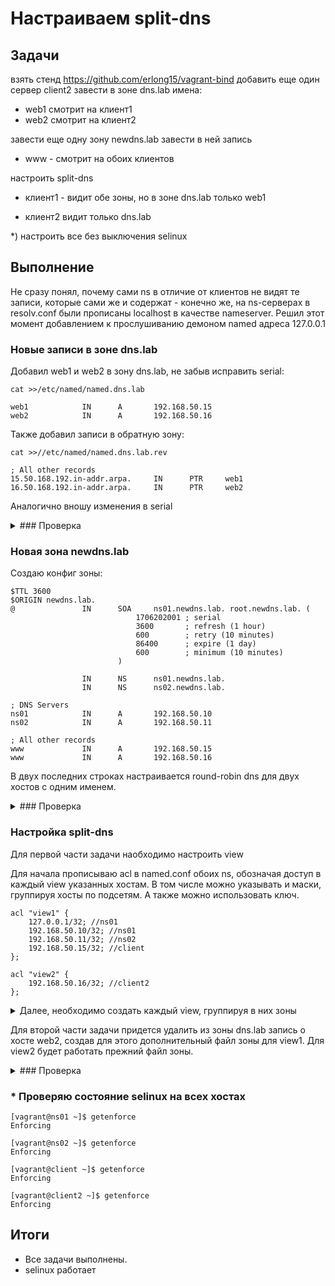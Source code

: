 # Настраиваем split-dns

## Задачи
взять стенд https://github.com/erlong15/vagrant-bind
добавить еще один сервер client2
завести в зоне dns.lab имена:
- web1 смотрит на клиент1
- web2 смотрит на клиент2

завести еще одну зону newdns.lab
завести в ней запись
- www - смотрит на обоих клиентов

настроить split-dns
- клиент1 - видит обе зоны, но в зоне dns.lab только web1

- клиент2 видит только dns.lab

*) настроить все без выключения selinux


## Выполнение

Не сразу понял, почему сами ns в отличие от клиентов не видят те записи, которые сами же и содержат - конечно же, на ns-серверах в resolv.conf были прописаны localhost в качестве nameserver. Решил этот момент добавлением к прослушиванию демоном named адреса 127.0.0.1

### Новые записи в зоне dns.lab

Добавил web1 и web2 в зону dns.lab, не забыв исправить serial:

```
cat >>/etc/named/named.dns.lab

web1            IN      A       192.168.50.15
web2            IN      A       192.168.50.16
```

Также добавил записи в обратную зону:
```
cat >>//etc/named/named.dns.lab.rev

; All other records
15.50.168.192.in-addr.arpa.     IN      PTR     web1
16.50.168.192.in-addr.arpa.     IN      PTR     web2
```
Аналогично вношу изменения в serial

<details>
<summary> ### Проверка </summary>

На ns01
```
[root@ns01 ~]# host web1
web1.dns.lab has address 192.168.50.15
[root@ns01 ~]# host web2
web2.dns.lab has address 192.168.50.16
[root@ns01 ~]#
[root@ns01 ~]#
[root@ns01 ~]# dig @ns01 web1.dns.lab

; <<>> DiG 9.11.4-P2-RedHat-9.11.4-16.P2.el7_8.6 <<>> @ns01 web1.dns.lab
; (1 server found)
;; global options: +cmd
;; Got answer:
;; ->>HEADER<<- opcode: QUERY, status: NOERROR, id: 52147
;; flags: qr aa rd ra; QUERY: 1, ANSWER: 1, AUTHORITY: 2, ADDITIONAL: 3

;; OPT PSEUDOSECTION:
; EDNS: version: 0, flags:; udp: 4096
;; QUESTION SECTION:
;web1.dns.lab.                  IN      A

;; ANSWER SECTION:
web1.dns.lab.           3600    IN      A       192.168.50.15

;; AUTHORITY SECTION:
dns.lab.                3600    IN      NS      ns02.dns.lab.
dns.lab.                3600    IN      NS      ns01.dns.lab.

;; ADDITIONAL SECTION:
ns01.dns.lab.           3600    IN      A       192.168.50.10
ns02.dns.lab.           3600    IN      A       192.168.50.11

;; Query time: 0 msec
;; SERVER: 127.0.0.1#53(127.0.0.1)
;; WHEN: Wed Jun 24 17:02:11 MSK 2020
;; MSG SIZE  rcvd: 127

[root@ns01 ~]# dig @ns01 web2.dns.lab

; <<>> DiG 9.11.4-P2-RedHat-9.11.4-16.P2.el7_8.6 <<>> @ns01 web2.dns.lab
; (1 server found)
;; global options: +cmd
;; Got answer:
;; ->>HEADER<<- opcode: QUERY, status: NOERROR, id: 63386
;; flags: qr aa rd ra; QUERY: 1, ANSWER: 1, AUTHORITY: 2, ADDITIONAL: 3

;; OPT PSEUDOSECTION:
; EDNS: version: 0, flags:; udp: 4096
;; QUESTION SECTION:
;web2.dns.lab.                  IN      A

;; ANSWER SECTION:
web2.dns.lab.           3600    IN      A       192.168.50.16

;; AUTHORITY SECTION:
dns.lab.                3600    IN      NS      ns01.dns.lab.
dns.lab.                3600    IN      NS      ns02.dns.lab.

;; ADDITIONAL SECTION:
ns01.dns.lab.           3600    IN      A       192.168.50.10
ns02.dns.lab.           3600    IN      A       192.168.50.11

;; Query time: 0 msec
;; SERVER: 127.0.0.1#53(127.0.0.1)
;; WHEN: Wed Jun 24 17:02:17 MSK 2020
;; MSG SIZE  rcvd: 127
```

На ns02
```
[root@ns02 ~]# host web1
web1.dns.lab has address 192.168.50.15
[root@ns02 ~]# host web2
web2.dns.lab has address 192.168.50.16
[root@ns02 ~]#
[root@ns02 ~]#
[root@ns02 ~]# dig @ns02 web1.dns.lab

; <<>> DiG 9.11.4-P2-RedHat-9.11.4-16.P2.el7_8.6 <<>> @ns02 web1.dns.lab
; (1 server found)
;; global options: +cmd
;; Got answer:
;; ->>HEADER<<- opcode: QUERY, status: NOERROR, id: 5920
;; flags: qr aa rd ra; QUERY: 1, ANSWER: 1, AUTHORITY: 2, ADDITIONAL: 3

;; OPT PSEUDOSECTION:
; EDNS: version: 0, flags:; udp: 4096
;; QUESTION SECTION:
;web1.dns.lab.                  IN      A

;; ANSWER SECTION:
web1.dns.lab.           3600    IN      A       192.168.50.15

;; AUTHORITY SECTION:
dns.lab.                3600    IN      NS      ns01.dns.lab.
dns.lab.                3600    IN      NS      ns02.dns.lab.

;; ADDITIONAL SECTION:
ns01.dns.lab.           3600    IN      A       192.168.50.10
ns02.dns.lab.           3600    IN      A       192.168.50.11

;; Query time: 0 msec
;; SERVER: 127.0.0.1#53(127.0.0.1)
;; WHEN: Wed Jun 24 17:03:52 MSK 2020
;; MSG SIZE  rcvd: 127

[root@ns02 ~]# dig @ns02 web2.dns.lab

; <<>> DiG 9.11.4-P2-RedHat-9.11.4-16.P2.el7_8.6 <<>> @ns02 web2.dns.lab
; (1 server found)
;; global options: +cmd
;; Got answer:
;; ->>HEADER<<- opcode: QUERY, status: NOERROR, id: 29016
;; flags: qr aa rd ra; QUERY: 1, ANSWER: 1, AUTHORITY: 2, ADDITIONAL: 3

;; OPT PSEUDOSECTION:
; EDNS: version: 0, flags:; udp: 4096
;; QUESTION SECTION:
;web2.dns.lab.                  IN      A

;; ANSWER SECTION:
web2.dns.lab.           3600    IN      A       192.168.50.16

;; AUTHORITY SECTION:
dns.lab.                3600    IN      NS      ns02.dns.lab.
dns.lab.                3600    IN      NS      ns01.dns.lab.

;; ADDITIONAL SECTION:
ns01.dns.lab.           3600    IN      A       192.168.50.10
ns02.dns.lab.           3600    IN      A       192.168.50.11

;; Query time: 0 msec
;; SERVER: 127.0.0.1#53(127.0.0.1)
;; WHEN: Wed Jun 24 17:04:19 MSK 2020
;; MSG SIZE  rcvd: 127
```

На client
```
[vagrant@client ~]$ host ns01
ns01.dns.lab has address 192.168.50.10
[vagrant@client ~]$ host ns02
ns02.dns.lab has address 192.168.50.11
[vagrant@client ~]$ host web1
web1.dns.lab has address 192.168.50.15
[vagrant@client ~]$ host web2
web2.dns.lab has address 192.168.50.16
[vagrant@client ~]$ dig @ns01 web2.dns.lab

; <<>> DiG 9.11.4-P2-RedHat-9.11.4-16.P2.el7_8.6 <<>> @ns01 web2.dns.lab
; (1 server found)
;; global options: +cmd
;; Got answer:
;; ->>HEADER<<- opcode: QUERY, status: NOERROR, id: 57552
;; flags: qr aa rd ra; QUERY: 1, ANSWER: 1, AUTHORITY: 2, ADDITIONAL: 3

;; OPT PSEUDOSECTION:
; EDNS: version: 0, flags:; udp: 4096
;; QUESTION SECTION:
;web2.dns.lab.                  IN      A

;; ANSWER SECTION:
web2.dns.lab.           3600    IN      A       192.168.50.16

;; AUTHORITY SECTION:
dns.lab.                3600    IN      NS      ns02.dns.lab.
dns.lab.                3600    IN      NS      ns01.dns.lab.

;; ADDITIONAL SECTION:
ns01.dns.lab.           3600    IN      A       192.168.50.10
ns02.dns.lab.           3600    IN      A       192.168.50.11

;; Query time: 0 msec
;; SERVER: 192.168.50.10#53(192.168.50.10)
;; WHEN: Wed Jun 24 17:20:41 MSK 2020
;; MSG SIZE  rcvd: 127

[vagrant@client ~]$ dig @ns02 web1.dns.lab

; <<>> DiG 9.11.4-P2-RedHat-9.11.4-16.P2.el7_8.6 <<>> @ns02 web1.dns.lab
; (1 server found)
;; global options: +cmd
;; Got answer:
;; ->>HEADER<<- opcode: QUERY, status: NOERROR, id: 10179
;; flags: qr aa rd ra; QUERY: 1, ANSWER: 1, AUTHORITY: 2, ADDITIONAL: 3

;; OPT PSEUDOSECTION:
; EDNS: version: 0, flags:; udp: 4096
;; QUESTION SECTION:
;web1.dns.lab.                  IN      A

;; ANSWER SECTION:
web1.dns.lab.           3600    IN      A       192.168.50.15

;; AUTHORITY SECTION:
dns.lab.                3600    IN      NS      ns02.dns.lab.
dns.lab.                3600    IN      NS      ns01.dns.lab.

;; ADDITIONAL SECTION:
ns01.dns.lab.           3600    IN      A       192.168.50.10
ns02.dns.lab.           3600    IN      A       192.168.50.11

;; Query time: 5 msec
;; SERVER: 192.168.50.11#53(192.168.50.11)
;; WHEN: Wed Jun 24 17:21:23 MSK 2020
;; MSG SIZE  rcvd: 127
```

На client2
```
[vagrant@client2 ~]$ host ns01
ns01.dns.lab has address 192.168.50.10
[vagrant@client2 ~]$ host ns02
ns02.dns.lab has address 192.168.50.11
[vagrant@client2 ~]$ host web1
web1.dns.lab has address 192.168.50.15
[vagrant@client2 ~]$ host web2
web2.dns.lab has address 192.168.50.16
[vagrant@client2 ~]$
[vagrant@client2 ~]$
[vagrant@client2 ~]$ dig @ns01 web1.dns.lab

; <<>> DiG 9.11.4-P2-RedHat-9.11.4-16.P2.el7_8.6 <<>> @ns01 web1.dns.lab
; (1 server found)
;; global options: +cmd
;; Got answer:
;; ->>HEADER<<- opcode: QUERY, status: NOERROR, id: 56601
;; flags: qr aa rd ra; QUERY: 1, ANSWER: 1, AUTHORITY: 2, ADDITIONAL: 3

;; OPT PSEUDOSECTION:
; EDNS: version: 0, flags:; udp: 4096
;; QUESTION SECTION:
;web1.dns.lab.                  IN      A

;; ANSWER SECTION:
web1.dns.lab.           3600    IN      A       192.168.50.15

;; AUTHORITY SECTION:
dns.lab.                3600    IN      NS      ns01.dns.lab.
dns.lab.                3600    IN      NS      ns02.dns.lab.

;; ADDITIONAL SECTION:
ns01.dns.lab.           3600    IN      A       192.168.50.10
ns02.dns.lab.           3600    IN      A       192.168.50.11

;; Query time: 0 msec
;; SERVER: 192.168.50.10#53(192.168.50.10)
;; WHEN: Wed Jun 24 17:23:18 MSK 2020
;; MSG SIZE  rcvd: 127

[vagrant@client2 ~]$ dig @ns02 web2.dns.lab

; <<>> DiG 9.11.4-P2-RedHat-9.11.4-16.P2.el7_8.6 <<>> @ns02 web2.dns.lab
; (1 server found)
;; global options: +cmd
;; Got answer:
;; ->>HEADER<<- opcode: QUERY, status: NOERROR, id: 28944
;; flags: qr aa rd ra; QUERY: 1, ANSWER: 1, AUTHORITY: 2, ADDITIONAL: 3

;; OPT PSEUDOSECTION:
; EDNS: version: 0, flags:; udp: 4096
;; QUESTION SECTION:
;web2.dns.lab.                  IN      A

;; ANSWER SECTION:
web2.dns.lab.           3600    IN      A       192.168.50.16

;; AUTHORITY SECTION:
dns.lab.                3600    IN      NS      ns02.dns.lab.
dns.lab.                3600    IN      NS      ns01.dns.lab.

;; ADDITIONAL SECTION:
ns01.dns.lab.           3600    IN      A       192.168.50.10
ns02.dns.lab.           3600    IN      A       192.168.50.11

;; Query time: 0 msec
;; SERVER: 192.168.50.11#53(192.168.50.11)
;; WHEN: Wed Jun 24 17:23:41 MSK 2020
;; MSG SIZE  rcvd: 127

```
</details>

### Новая зона newdns.lab

Создаю конфиг зоны:
```
$TTL 3600
$ORIGIN newdns.lab.
@               IN      SOA     ns01.newdns.lab. root.newdns.lab. (
                            1706202001 ; serial
                            3600       ; refresh (1 hour)
                            600        ; retry (10 minutes)
                            86400      ; expire (1 day)
                            600        ; minimum (10 minutes)
                        )

                IN      NS      ns01.newdns.lab.
                IN      NS      ns02.newdns.lab.

; DNS Servers
ns01            IN      A       192.168.50.10
ns02            IN      A       192.168.50.11

; All other records
www             IN      A       192.168.50.15
www             IN      A       192.168.50.16
```
В двух последних строках настраивается round-robin dns для двух хостов с одним именем.

<details>
<summary> ### Проверка </summary>

Т.к. пока деления на view нет, то ответы будут одинаковые со всех хостов и достаточно проверить с какого-нибудь одного

```
[vagrant@client ~]$  dig @ns01 www.newdns.lab +short
192.168.50.16
192.168.50.15
[vagrant@client ~]$  dig @ns01 www.newdns.lab +short
192.168.50.15
192.168.50.16
[vagrant@client ~]$  dig @ns01 www.newdns.lab +short
192.168.50.16
192.168.50.15
[vagrant@client ~]$  dig @ns01 www.newdns.lab +short
192.168.50.15
192.168.50.16
```

Совершая несколько одинаковых запросов подряд и каждый раз получая немного иной результат, убеждаюсь, что round-robin отрабатывает как и ожидалось.

</details>


### Настройка split-dns

Для первой части задачи наобходимо настроить view

Для начала прописываю acl в named.conf обоих ns, обозначая доступ в каждый view указанных хостам. В том числе можно указывать и маски, группируя хосты по подсетям. А также можно использовать ключ.
```
acl "view1" {
    127.0.0.1/32; //ns01
    192.168.50.10/32; //ns01
    192.168.50.11/32; //ns02
    192.168.50.15/32; //client
};

acl "view2" {
    192.168.50.16/32; //client2
};
```

<details>
<summary> Далее, необходимо создать каждый view, группируя в них зоны </summary>
В качестве примера участок named.conf с мастера

```
view "view1" {
    match-clients { "view1"; };

    // root zone
    zone "." IN {
        type hint;
        file "named.ca";
    };

    // zones like localhost
    include "/etc/named.rfc1912.zones";
    // root's DNSKEY
    include "/etc/named.root.key";

    // lab's zone
    zone "dns.lab" {
        type master;
        allow-transfer { key "zonetransfer.key"; };
        file "/etc/named/named.dns.lab";
    };

    // lab's zone reverse
    zone "50.168.192.in-addr.arpa" {
        type master;
        allow-transfer { key "zonetransfer.key"; };
        file "/etc/named/named.dns.lab.rev";
    };

    // lab's ddns zone
    zone "ddns.lab" {
        type master;
        allow-transfer { key "zonetransfer.key"; };
        file "/etc/named/named.ddns.lab";
    };

    // newdns zone
    zone "newdns.lab" {
        type master;
        allow-transfer { key "zonetransfer.key"; };
        file "/etc/named/named.newdns.lab";
    };

    // newdns ddns zone
    zone "newddns.lab" {
        type master;
        file "/etc/named/named.newddns.lab";
    };
};

view "view2" {
    match-clients { "view2"; };

    // zones like localhost
    include "/etc/named.rfc1912.zones";
    // root's DNSKEY
    include "/etc/named.root.key";

    // lab's zone
    zone "dns.lab" {
        type master;
        allow-transfer { key "zonetransfer.key"; };
        file "/etc/named/named.dns.lab";
    };

    // lab's zone reverse
    zone "50.168.192.in-addr.arpa" {
        type master;
        allow-transfer { key "zonetransfer.key"; };
        file "/etc/named/named.dns.lab.rev";
    };

    // lab's ddns zone
    zone "ddns.lab" {
        type master;
        allow-transfer { key "zonetransfer.key"; };
        file "/etc/named/named.ddns.lab";
    };

};

```

</details>

Для второй части задачи придется удалить из зоны dns.lab запись о хосте web2, создав для этого дополнительный файл зоны для view1. Для view2 будет работать прежний файл зоны.


<details>
<summary> ### Проверка </summary>

На client

```
[vagrant@client ~]$ host web1
web1.dns.lab has address 192.168.50.15

[vagrant@client ~]$ host web2
Host web2 not found: 3(NXDOMAIN)

[vagrant@client ~]$ host www
www.newdns.lab has address 192.168.50.15
www.newdns.lab has address 192.168.50.16
```

На client2

```
[vagrant@client2 ~]$ host web1
web1.dns.lab has address 192.168.50.15

[vagrant@client2 ~]$ host web2
web2.dns.lab has address 192.168.50.16

[vagrant@client2 ~]$ host www
Host www not found: 3(NXDOMAIN)
```

</details>


### \* Проверяю состояние selinux на всех хостах

```
[vagrant@ns01 ~]$ getenforce
Enforcing

[vagrant@ns02 ~]$ getenforce
Enforcing

[vagrant@client ~]$ getenforce
Enforcing

[vagrant@client2 ~]$ getenforce
Enforcing

```

## Итоги

- Все задачи выполнены.
- selinux работает